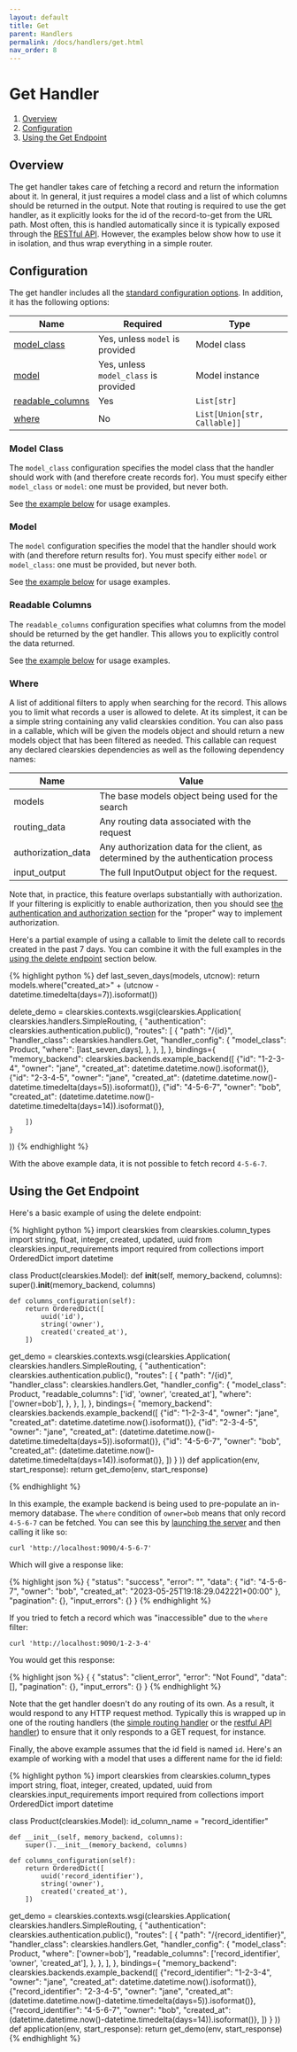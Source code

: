 ```yaml
---
layout: default
title: Get
parent: Handlers
permalink: /docs/handlers/get.html
nav_order: 8
---
```


# Get Handler

 1. [Overview](#overview)
 2. [Configuration](#configuration)
 3. [Using the Get Endpoint](#using-the-get-endpoint)

## Overview

The get handler takes care of fetching a record and return the information about it.  In general, it just requires a model class and a list of which columns should be returned in the output.  Note that routing is required to use the get handler, as it explicitly looks for the id of the record-to-get from the URL path.  Most often, this is handled automatically since it is typically exposed through the [RESTful API](/docs/handlers/restful-api.html).  However, the examples below show how to use it in isolation, and thus wrap everything in a simple router.

## Configuration

The get handler includes all the [standard configuration options](/docs/handlers/standard-configs.html).  In addition, it has the following options:

| Name | Required | Type          |
|------|----------|---------------|
| [model_class](#model-class) | Yes, unless `model` is provided | Model class |
| [model](#model) | Yes, unless `model_class` is provided | Model instance |
| [readable_columns](#readable_columns) | Yes | `List[str]`
| [where](#where) | No | `List[Union[str, Callable]]` |

### Model Class

The `model_class` configuration specifies the model class that the handler should work with (and therefore create records for).  You must specify either `model_class` or `model`: one must be provided, but never both.

See [the example below](#using-the-get-endpoint) for usage examples.

### Model

The `model` configuration specifies the model that the handler should work with (and therefore return results for).  You must specify either `model` or `model_class`: one must be provided, but never both.

See [the example below](#using-the-get-endpoint) for usage examples.

### Readable Columns

The `readable_columns` configuration specifies what columns from the model should be returned by the get handler.  This allows you to explicitly control the data returned.

See [the example below](#using-the-get-endpoint) for usage examples.

### Where

A list of additional filters to apply when searching for the record.  This allows you to limit what records a user is allowed to delete.  At its simplest, it can be a simple string containing any valid clearskies condition.  You can also pass in a callable, which will be given the models object and should return a new models object that has been filtered as needed.  This callable can request any declared clearskies dependencies as well as the following dependency names:

| Name | Value |
|------|-------|
| models | The base models object being used for the search |
| routing_data | Any routing data associated with the request |
| authorization_data | Any authorization data for the client, as determined by the authentication process |
| input_output | The full InputOutput object for the request. |

Note that, in practice, this feature overlaps substantially with authorization.  If your filtering is explicitly to enable authorization, then you should see [the authentication and authorization section](/docs/authn-authz/index.html) for the "proper" way to implement authorization.

Here's a partial example of using a callable to limit the delete call to records created in the past 7 days.  You can combine it with the full examples in the [using the delete endpoint](#using-the-get-endpoint) section below.

{% highlight python %}
def last_seven_days(models, utcnow):
    return models.where("created_at>" + (utcnow - datetime.timedelta(days=7)).isoformat())

delete_demo = clearskies.contexts.wsgi(clearskies.Application(
    clearskies.handlers.SimpleRouting,
    {
        "authentication": clearskies.authentication.public(),
        "routes": [
            {
                "path": "/{id}",
                "handler_class": clearskies.handlers.Get,
                "handler_config": {
                    "model_class": Product,
                    "where": [last_seven_days],
                },
            },
        ],
    },
    bindings={
        "memory_backend": clearskies.backends.example_backend([
            {"id": "1-2-3-4", "owner": "jane", "created_at": datetime.datetime.now().isoformat()},
            {"id": "2-3-4-5", "owner": "jane", "created_at": (datetime.datetime.now()-datetime.timedelta(days=5)).isoformat()},
            {"id": "4-5-6-7", "owner": "bob", "created_at": (datetime.datetime.now()-datetime.timedelta(days=14)).isoformat()},

        ])
    }
))
{% endhighlight %}

With the above example data, it is not possible to fetch record `4-5-6-7`.

## Using the Get Endpoint

Here's a basic example of using the delete endpoint:

{% highlight python %}
import clearskies
from clearskies.column_types import string, float, integer, created, updated, uuid
from clearskies.input_requirements import required
from collections import OrderedDict
import datetime

class Product(clearskies.Model):
    def __init__(self, memory_backend, columns):
        super().__init__(memory_backend, columns)

    def columns_configuration(self):
        return OrderedDict([
            uuid('id'),
            string('owner'),
            created('created_at'),
        ])

get_demo = clearskies.contexts.wsgi(clearskies.Application(
    clearskies.handlers.SimpleRouting,
    {
        "authentication": clearskies.authentication.public(),
        "routes": [
            {
                "path": "/{id}",
                "handler_class": clearskies.handlers.Get,
                "handler_config": {
                    "model_class": Product,
                    "readable_columns": ['id', 'owner', 'created_at'],
                    "where": ['owner=bob'],
                },
            },
        ],
    },
    bindings={
        "memory_backend": clearskies.backends.example_backend([
            {"id": "1-2-3-4", "owner": "jane", "created_at": datetime.datetime.now().isoformat()},
            {"id": "2-3-4-5", "owner": "jane", "created_at": (datetime.datetime.now()-datetime.timedelta(days=5)).isoformat()},
            {"id": "4-5-6-7", "owner": "bob", "created_at": (datetime.datetime.now()-datetime.timedelta(days=14)).isoformat()},
        ])
    }
))
def application(env, start_response):
    return get_demo(env, start_response)

{% endhighlight %}

In this example, the example backend is being used to pre-populate an in-memory database.  The `where` condition of `owner=bob` means that only record `4-5-6-7` can be fetched.  You can see this by [launching the server](/docs/running-examples.html#running-examples-designed-for-an-http-server) and then calling it like so:

```
curl 'http://localhost:9090/4-5-6-7'
```

Which will give a response like:

{% highlight json %}
{
  "status": "success",
  "error": "",
  "data": {
    "id": "4-5-6-7",
    "owner": "bob",
    "created_at": "2023-05-25T19:18:29.042221+00:00"
  },
  "pagination": {},
  "input_errors": {}
}
{% endhighlight %}

If you tried to fetch a record which was "inaccessible" due to the `where` filter:

```
curl 'http://localhost:9090/1-2-3-4'
```

You would get this response:

{% highlight json %}
{
{
  "status": "client_error",
  "error": "Not Found",
  "data": [],
  "pagination": {},
  "input_errors": {}
}
{% endhighlight %}

Note that the get handler doesn't do any routing of its own.  As a result, it would respond to any HTTP request method.  Typically this is wrapped up in one of the routing handlers (the [simple routing handler](/docs/handlers/simple-routing.html) or the [restful API handler](/docs/handlers/restful-api.html)) to ensure that it only responds to a GET request, for instance.

Finally, the above example assumes that the id field is named `id`.  Here's an example of working with a model that uses a different name for the id field:

{% highlight python %}
import clearskies
from clearskies.column_types import string, float, integer, created, updated, uuid
from clearskies.input_requirements import required
from collections import OrderedDict
import datetime

class Product(clearskies.Model):
    id_column_name = "record_identifier"

    def __init__(self, memory_backend, columns):
        super().__init__(memory_backend, columns)

    def columns_configuration(self):
        return OrderedDict([
            uuid('record_identifier'),
            string('owner'),
            created('created_at'),
        ])

get_demo = clearskies.contexts.wsgi(clearskies.Application(
    clearskies.handlers.SimpleRouting,
    {
        "authentication": clearskies.authentication.public(),
        "routes": [
            {
                "path": "/{record_identifier}",
                "handler_class": clearskies.handlers.Get,
                "handler_config": {
                    "model_class": Product,
                    "where": ['owner=bob'],
                    "readable_columns": ['record_identifier', 'owner', 'created_at'],
                },
            },
        ],
    },
    bindings={
        "memory_backend": clearskies.backends.example_backend([
            {"record_identifier": "1-2-3-4", "owner": "jane", "created_at": datetime.datetime.now().isoformat()},
            {"record_identifier": "2-3-4-5", "owner": "jane", "created_at": (datetime.datetime.now()-datetime.timedelta(days=5)).isoformat()},
            {"record_identifier": "4-5-6-7", "owner": "bob", "created_at": (datetime.datetime.now()-datetime.timedelta(days=14)).isoformat()},
        ])
    }
))
def application(env, start_response):
    return get_demo(env, start_response)
{% endhighlight %}
